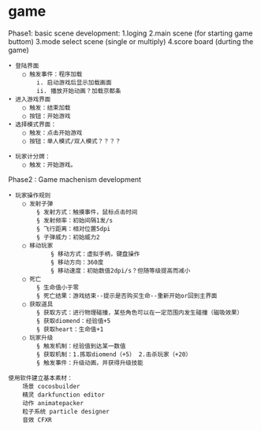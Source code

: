 # game

Phase1: basic scene development:
    1.loging 
    2.main scene (for starting game buttom)
    3.mode select scene (single or multiply)
    4.score board (durting the game)
    
    • 登陆界面
        ○ 触发事件：程序加载
            i. 启动游戏后显示加载画面
            ii. 播放开始动画？加载京都条
    • 进入游戏界面
        ○ 触发：结束加载
        ○ 按钮：开始游戏
    • 选择模式界面：
        ○ 触发：点击开始游戏
        ○ 按钮：单人模式/双人模式？？？？
        
    • 玩家计分牌：
        ○ 触发：开始游戏。


Phase2 : Game machenism development

    • 玩家操作规则
        ○ 发射子弹
            § 发射方式：触摸事件，鼠标点击时间
            § 发射频率：初始间隔1发/s
            § 飞行距离：相对位置5dpi
            § 子弹威力：初始威力2
        ○ 移动玩家
                § 移动方式：虚拟手柄，键盘操作
                § 移动方向：360度
                § 移动速度：初始数值2dpi/s？但随等级提高而减小
        ○ 死亡
            § 生命值小于零
            § 死亡结果：游戏结束--提示是否购买生命--重新开始or回到主界面
        ○ 获取道具
            § 获取方式：进行物理碰撞，某些角色可以在一定范围内发生碰撞（磁吸效果）
            § 获取diomend：经验值+5
            § 获取heart：生命值+1
        ○ 玩家升级
            § 触发机制：经验值到达某一数值
            § 获取机制：1.拣取diomend（+5） 2.击杀玩家（+20）
            § 触发事件：升级动画，并获得升级技能
    
    使用软件建立基本素材：
        场景 cocosbuilder
        精灵 darkfunction editor
        动作 animatepacker
        粒子系统 particle designer
        音效 CFXR


